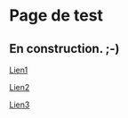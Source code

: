 # Page de test

## En construction. ;-)

[Lien1](/livre/index.hmd)

[Lien2](/livre/)

[Lien3](/test.md)

